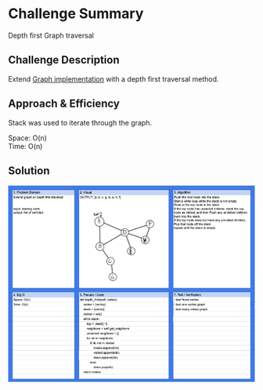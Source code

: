 # Challenge Summary

Depth first Graph traversal

## Challenge Description

Extend [Graph implementation](../../data_structures/graph/README.md) with a depth first traversal method.

## Approach & Efficiency

Stack was used to iterate through the graph.

Space: O(n)  
Time: O(n)

## Solution

![whiteboard](../../assets/depth_first_graph.png)

